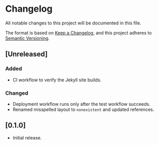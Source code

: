 # Changelog

All notable changes to this project will be documented in this file.

The format is based on [Keep a Changelog](https://keepachangelog.com/en/1.0.0/),
and this project adheres to [Semantic Versioning](https://semver.org/spec/v2.0.0.html).

## [Unreleased]

### Added
- CI workflow to verify the Jekyll site builds.

### Changed
- Deployment workflow runs only after the test workflow succeeds.
- Renamed misspelled layout to `nonexistent` and updated references.

## [0.1.0]
- Initial release.
